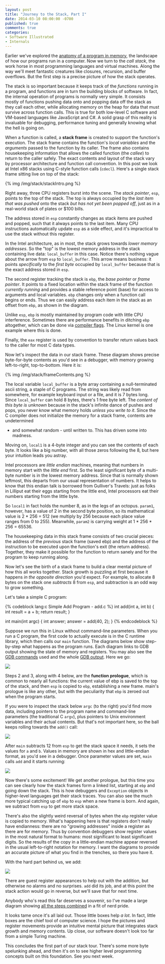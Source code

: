 ```yaml
---
layout: post
title: "Journey to the Stack, Part I"
date: 2014-03-10 08:00:00 -0700
published: true
comments: true
categories: 
- Software Illustrated
- Internals
---
```

Earlier we've explored the [anatomy of a program in memory][anatomy], the
landscape of how our programs run in a computer. Now we turn to the *call
stack*, the work horse in most programming languages and virtual machines.
Along the way we'll meet fantastic creatures like closures, recursion, and
buffer overflows. But the first step is a precise picture of how the stack
operates.

The stack is so important because it keeps track of the *functions* running in
a program, and functions are in turn the building blocks of software.  In fact,
the internal operation of programs is normally very simple. It consists mostly
of functions pushing data onto and popping data off the stack as they call each
other, while allocating memory on the heap for data that must survive across
function calls. This is true for both low-level C software and VM-based
languages like JavaScript and C#. A solid grasp of this reality is invaluable
for debugging, performance tuning and generally knowing what the hell is going
on.

When a function is called, a **stack frame** is created to support the
function's execution. The stack frame contains the function's *local variables*
and the *arguments* passed to the function by its caller. The frame also
contains housekeeping information that allows the called function (the *callee*)
to return to the caller safely.  The exact contents and layout of the stack vary
by processor architecture and function call convention. In this post we look at
Intel x86 stacks using C-style function calls (`cdecl`). Here's a single stack
frame sitting live on top of the stack:

{% img /img/stack/stackIntro.png %}

Right away, three CPU registers burst into the scene. The *stack pointer*,
`esp`, points to the top of the stack. The top is always occupied by the *last
item that was pushed* onto the stack *but has not yet been popped off*, just as
in a real-world stack of plates or $100 bills.

The address stored in `esp` constantly changes as stack items are pushed and
popped, such that it always points to the last item. Many CPU instructions
automatically update `esp` as a side effect, and it's impractical to use the
stack without this register.

In the Intel architecture, as in most, the stack grows towards *lower memory
addresses*. So the "top" is the lowest memory address in the stack containing
live data: `local_buffer` in this case.  Notice there's nothing vague about the
arrow from `esp` to `local_buffer`.  This arrow means business: it points
*specifically* to the *first byte* occupied by `local_buffer` because that is
the exact address stored in `esp`.

The second register tracking the stack is `ebp`, the *base pointer* or *frame
pointer*. It points to a fixed location within the stack frame of the function
*currently running* and provides a stable reference point (base) for access to
arguments and local variables. `ebp` changes only when a function call begins or
ends. Thus we can easily address each item in the stack as an offset from `ebp`,
as shown in the diagram.

Unlike `esp`, `ebp` is mostly maintained by program code with little CPU
interference. Sometimes there are performance benefits in ditching `ebp`
altogether, which can be done via [compiler flags](http://stackoverflow.com/questions/14666665/trying-to-understand-gcc-option-fomit-frame-pointer).
The Linux kernel is one example where this is done.

Finally, the `eax` register is used by convention to transfer return values back
to the caller for most C data types.

Now let's inspect the data in our stack frame. These diagram shows precise
byte-for-byte contents as you'd see in a debugger, with memory growing
left-to-right, top-to-bottom. Here it is:

{% img /img/stack/frameContents.png %}

The local variable `local_buffer` is a byte array containing a null-terminated
ascii string, a staple of C programs. The string was likely read from somewhere,
for example keyboard input or a file, and it is 7 bytes long. Since
`local_buffer` can hold 8 bytes, there's 1 free byte left. The *content of this
byte is unknown* because in the stack's infinite dance of pushes and pops, you
never know what memory holds *unless you write to it*.  Since the C compiler
does not initialize the memory for a stack frame, contents are undetermined
- and somewhat random - until written to. This has driven some into madness.

Moving on, `local1` is a 4-byte integer and you can see the contents of each
byte.  It looks like a big number, with all those zeros following the 8, but
here your intuition leads you astray.

Intel processors are *little endian* machines, meaning that numbers in memory
start with the *little end* first. So the least significant byte of a multi-byte
number is in the lowest memory address. Since that is normally shown leftmost,
this departs from our usual representation of numbers. It helps to know that
this endian talk is borrowed from Gulliver's Travels: just as folks in Lilliput
eat their eggs starting from the little end, Intel processors eat their numbers
starting from the little byte.

So `local1` in fact holds the number 8, as in the legs of an octopus.  `param1`,
however, has a value of 2 in the second byte position, so its mathematical value
is 2 * 256 = 512 (we multiply by 256 because each place value ranges from 0 to
255). Meanwhile, `param2` is carrying weight at 1 * 256 * 256 = 65536.

The housekeeping data in this stack frame consists of two crucial pieces: the
address of the *previous* stack frame (saved ebp) and the address of the
instruction to be executed upon the function's exit (the return address).
Together, they make it possible for the function to return sanely and for the
program to keep running along.

Now let's see the birth of a stack frame to build a clear mental picture of how
this all works together. Stack growth is puzzling at first because it happens
*in the opposite direction* you'd expect. For example, to allocate 8 bytes on
the stack one *subtracts* 8 from `esp`, and subtraction is an odd way to grow
something.

Let's take a simple C program:

{% codeblock lang:c Simple Add Program - add.c %}
int add(int a, int b)
{
	int result = a + b;
	return result;
}

int main(int argc)
{
	int answer;
	answer = add(40, 2);
}
{% endcodeblock %}

Suppose we run this in Linux without command-line parameters.  When you run
a C program, the first code to actually execute is in the C runtime library,
which then calls our `main` function. The diagrams below show step-by-step what
happens as the program runs. Each diagram links to GDB output showing the state
of memory and registers. You may also see the [GDB commands] used and the whole
[GDB output]. Here we go:

<img id="mainProlog" class="center" src="/img/stack/mainProlog.png"
usemap="#mapMainProlog">
<map id="mapMainProlog" name="mapMainProlog">
<area shape='poly' coords='754,6,754,312,6,312,6,6' href='https://github.com/gduarte/blog/blob/master/code/x86-stack/add-gdb-output.txt#L10'>
<area shape='poly' coords='754,312,754,618,6,618,6,312' href='https://github.com/gduarte/blog/blob/master/code/x86-stack/add-gdb-output.txt#L32'>
<area shape='poly' coords='754,618,754,928,6,928,6,618' href='https://github.com/gduarte/blog/blob/master/code/x86-stack/add-gdb-output.txt#L40'>
</map>

Steps 2 and 3, along with 4 below, are the **function prologue**, which is
common to nearly all functions: the current value of ebp is saved to the top of
the stack, and then `esp` is copied to `ebp`, establishing a new frame. main's
prologue is like any other, but with the peculiarity that `ebp` is zeroed out
when the program starts.

If you were to inspect the stack below `argc` (to the right) you'd find more
data, including pointers to the program name and command-line parameters (the
traditional C `argv`), plus pointers to Unix environment variables and their
actual contents. But that's not important here, so the ball keeps rolling
towards the `add()` call:

<img id="callAdd" class="center" src="/img/stack/callAdd.png"
usemap="#mapCallAdd">
<map id="mapCallAdd" name="mapCallAdd">
<area shape='poly' coords='754,6,754,312,6,312,6,6' href='https://github.com/gduarte/blog/blob/master/code/x86-stack/add-gdb-output.txt#L46'>
<area shape='poly' coords='754,312,754,642,6,642,6,312' href='https://github.com/gduarte/blog/blob/master/code/x86-stack/add-gdb-output.txt#L55'>
<area shape='poly' coords='754,642,754,952,6,952,6,642' href='https://github.com/gduarte/blog/blob/master/code/x86-stack/add-gdb-output.txt#L73'>
</map>

After `main` subtracts 12 from `esp` to get the stack space it needs, it sets
the values for `a` and `b`. Values in memory are shown in hex and little-endian
format, as you'd see in a debugger. Once parameter values are set, `main` calls
`add` and it starts running:

<img id="addProlog" class="center" src="/img/stack/addProlog.png"
usemap="#mapaddProlog">
<map id="mapaddProlog" name="mapaddProlog">
<area shape='poly' coords='754,6,754,312,6,312,6,6' href='https://github.com/gduarte/blog/blob/master/code/x86-stack/add-gdb-output.txt#L95'>
<area shape='poly' coords='754,312,754,618,6,618,6,312' href='https://github.com/gduarte/blog/blob/master/code/x86-stack/add-gdb-output.txt#L104'>
<area shape='poly' coords='754,618,754,928,6,928,6,618' href='https://github.com/gduarte/blog/blob/master/code/x86-stack/add-gdb-output.txt#L110'>
</map>

Now there's some excitement! We get another prologue, but this time you can see
clearly how the stack frames form a linked list, starting at `ebp` and going
down the stack. This is how debuggers and `Exception` objects in higher-level
languages get their stack traces.  You can also see the much more typical
catching up of `ebp` to `esp` when a new frame is born. And again, we subtract
from `esp` to get more stack space.

There's also the slightly weird reversal of bytes when the `ebp` register value
is copied to memory. What's happening here is that registers don't really have
endianness: there are no "growing addresses" inside a register as there are for
memory. Thus by convention debuggers show register values in the most natural
format to humans: most significant to least significant digits. So the results
of the copy in a little-endian machine appear reversed in the usual
left-to-right notation for memory. I want the diagrams to provide an accurate
picture of what you find in the trenches, so there you have it.

With the hard part behind us, we add:

<img id="doAdd" class="center" src="/img/stack/doAdd.png"
usemap="#mapdoAdd">
<map id="mapdoAdd" name="mapdoAdd">
<area shape='poly' coords='754,6,754,360,6,360,6,6' href='https://github.com/gduarte/blog/blob/master/code/x86-stack/add-gdb-output.txt#L120'>
<area shape='poly' coords='754,360,754,670,6,670,6,360' href='https://github.com/gduarte/blog/blob/master/code/x86-stack/add-gdb-output.txt#L138'>
</map>

There are guest register appearances to help out with the addition, but
otherwise no alarms and no surprises. `add` did its job, and at this point the
stack action would go in reverse, but we'll save that for next time.

Anybody who's read this far deserves a souvenir, so I've made a large diagram
showing [all the steps combined](/img/stack/callSequence.png) in a fit of
nerd pride.

It looks tame once it's all laid out. Those little boxes help *a lot*. In fact,
little boxes are the chief tool of computer science. I hope the pictures and
register movements provide an intuitive mental picture that integrates stack
growth and memory contents. Up close, our software doesn't look too far from
a simple Turing machine. 

This concludes the first part of our stack tour. There's some more byte
spelunking ahead, and then it's on to see higher level programming concepts
built on this foundation. See you next week.

[anatomy]: /post/anatomy-of-a-program-in-memory "Anatomy of a Program in Memory"
[GDB commands]: https://github.com/gduarte/blog/blob/master/code/x86-stack/add-gdb-commands.txt
[GDB output]: https://github.com/gduarte/blog/blob/master/code/x86-stack/add-gdb-output.txt
